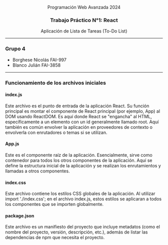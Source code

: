 <div align="center">

Programación Web Avanzada 2024

<h3>Trabajo Práctico N°1: React</h3>
Aplicación de Lista de Tareas (To-Do List)

</div>

---

<h3>Grupo 4</h3>

- Borghese Nicolás FAI-997
- Blanco Julián FAI-3858

---

<h3>Funcionamiento de los archivos iniciales</h3>

<h4>index.js</h4>
Este archivo es el punto de entrada de la aplicación React. Su función principal es montar el componente de React principal (por ejemplo, App) al DOM usando ReactDOM. Es aquí donde React se "engancha" al HTML, específicamente a un elemento con un id generalmente llamado root. Aquí también es común envolver la aplicación en proveedores de contexto o envolverla con enrutadores o temas si se utilizan.

<h4>App.js</h4>
Este es el componente raíz de la aplicación. Esencialmente, sirve como contenedor para todos los otros componentes de la aplicación. Aquí se define la estructura inicial de la aplicación y se realizan los enrutamientos y llamadas a otros componentes.

<h4>index.css</h4>
Este archivo contiene los estilos CSS globales de la aplicación. Al utilizar import './index.css'; en el archivo index.js, estos estilos se aplicaran a todos los componentes que se importen globalmente.

<h4>package.json</h4>
Este archivo es un manifiesto del proyecto que incluye metadatos (como el nombre del proyecto, versión, descripción, etc.), además de listar las dependencias de npm que necesita el proyecto.